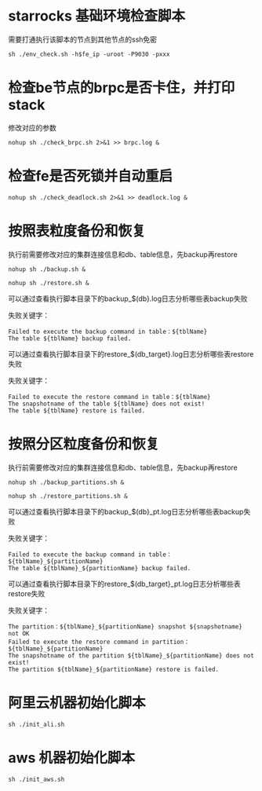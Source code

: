 # starrocks 基础环境检查脚本
需要打通执行该脚本的节点到其他节点的ssh免密

```shell
sh ./env_check.sh -h$fe_ip -uroot -P9030 -pxxx
```

# 检查be节点的brpc是否卡住，并打印stack
修改对应的参数

```shell
nohup sh ./check_brpc.sh 2>&1 >> brpc.log &
```

# 检查fe是否死锁并自动重启

```shell
nohup sh ./check_deadlock.sh 2>&1 >> deadlock.log &
```

# 按照表粒度备份和恢复
执行前需要修改对应的集群连接信息和db、table信息，先backup再restore

```shell
nohup sh ./backup.sh &
```

```shell
nohup sh ./restore.sh &
```

可以通过查看执行脚本目录下的backup_$(db}.log日志分析哪些表backup失败

失败关键字：

```text
Failed to execute the backup command in table：${tblName}
The table ${tblName} backup failed.
```

可以通过查看执行脚本目录下的restore_$(db_target}.log日志分析哪些表restore失败

失败关键字：

```text
Failed to execute the restore command in table：${tblName}
The snapshotname of the table ${tblName} does not exist!
The table ${tblName} restore is failed.
```

# 按照分区粒度备份和恢复
执行前需要修改对应的集群连接信息和db、table信息，先backup再restore

```shell
nohup sh ./backup_partitions.sh &
```
```shell
nohup sh ./restore_partitions.sh &
```

可以通过查看执行脚本目录下的backup_$(db}_pt.log日志分析哪些表backup失败

失败关键字：

```text
Failed to execute the backup command in table：${tblName}_${partitionName}
The table ${tblName}_${partitionName} backup failed.
```

可以通过查看执行脚本目录下的restore_$(db_target}_pt.log日志分析哪些表restore失败

失败关键字：

```text
The partition：${tblName}_${partitionName} snapshot ${snapshotname} not OK
Failed to execute the restore command in partition：${tblName}_${partitionName}
The snapshotname of the partition ${tblName}_${partitionName} does not exist!
The partition ${tblName}_${partitionName} restore is failed.
```

# 阿里云机器初始化脚本

```shell
sh ./init_ali.sh
```

# aws 机器初始化脚本

```shell
sh ./init_aws.sh
```
